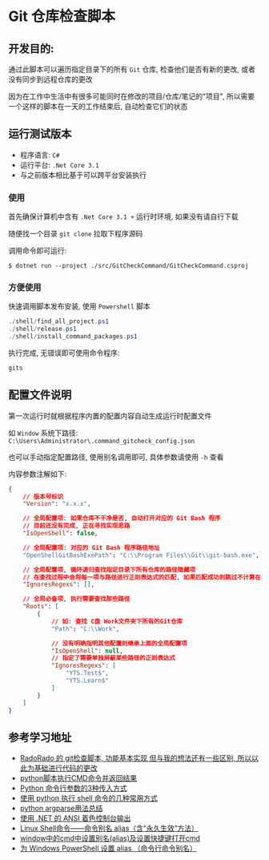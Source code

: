 ﻿# Git 仓库检查脚本

## 开发目的:

通过此脚本可以遍历指定目录下的所有 `Git` 仓库, 检查他们是否有新的更改, 或者没有同步到远程仓库的更改

因为在工作中生活中有很多可能同时在修改的项目/仓库/笔记的"项目", 所以需要一个这样的脚本在一天的工作结束后, 自动检查它们的状态

## 运行测试版本

* 程序语言: `C#`
* 运行平台: `.Net Core 3.1`
* 与之前版本相比基于可以跨平台安装执行

### 使用

首先确保计算机中含有 `.Net Core 3.1 +` 运行时环境, 如果没有请自行下载

随便找一个目录 `git clone` 拉取下程序源码

调用命令即可运行:

```shell
$ dotnet run --project ./src/GitCheckCommand/GitCheckCommand.csproj
```

### 方便使用

快速调用脚本发布安装, 使用 `Powershell` 脚本

```powershell
./shell/find_all_project.ps1
./shell/release.ps1
./shell/install_command_packages.ps1
```

执行完成, 无错误即可使用命令程序:

```powershell
gits
```

## 配置文件说明

第一次运行时就根据程序内置的配置内容自动生成运行时配置文件

如 `Window` 系统下路径: `C:\Users\Administrator\.command_gitcheck_config.json`

也可以手动指定配置路径, 使用别名调用即可, 具体参数请使用 `-h` 查看

内容参数注解如下:
```json
{
    // 版本号标识
    "Version": "x.x.x",

    // 全局配置项: 如果仓库不干净是否, 自动打开对应的 Git Bash 程序
    // 目前还没有完成, 正在寻找实现思路
    "IsOpenShell": false,

    // 全局配置项: 对应的 Git Bash 程序路径地址
    "OpenShellGitBashExePath": "C:\\Program Files\\Git\\git-bash.exe",

    // 全局配置项, 循环递归查找指定目录下所有仓库的路径隐藏项
    // 在查找过程中会将每一项与路径进行正则表达式的匹配, 如果匹配成功则跳过不计算在程序运行范围内
    "IgnoresRegexs": [],

    // 全局必备项, 执行需要查找那些路径
    "Roots": [
        {
            // 如: 查找 C盘 Work文件夹下所有的Git仓库
            "Path": "C:\\Work",

            // 没有明确指明其他配置则继承上面的全局配置项
            "IsOpenShell": null,
            // 指定了需要单独屏蔽某些路径的正则表达式
            "IgnoresRegexs": [
                "YTS.Test$",
                "YTS.Learn$"
            ]
        }
    ]
}
```

## 参考学习地址
* [RadoRado 的 git检查脚本, 功能基本实现 但与我的想法还有一些区别, 所以以此为基础进行代码的更改](https://github.com/RadoRado/Statuser)
* [python脚本执行CMD命令并返回结果](https://blog.csdn.net/xgh1951/article/details/85244272)
* [Python 命令行参数的3种传入方式](https://tendcode.com/article/python-shell/)
* [使用 python 执行 shell 命令的几种常用方式](https://tendcode.com/article/python-shell-cmd/)
* [python argparse用法总结](https://www.jianshu.com/p/fef2d215b91d)
* [使用 .NET 的 ANSI 着色控制台输出](https://www.itbaoku.cn/post/433410/ANSI-Coloring-Console-Output-with-.NET)
* [Linux Shell命令——命令别名 alias（含“永久生效”方法）](https://blog.csdn.net/u013894429/article/details/79908554)
* [window中的cmd中设置别名(alias)及设置快捷键打开cmd](https://blog.csdn.net/yiranzhiliposui/article/details/83116819)
* [为 Windows PowerShell 设置 alias （命令行命令别名）](https://blog.csdn.net/lei_qi/article/details/106592404)
